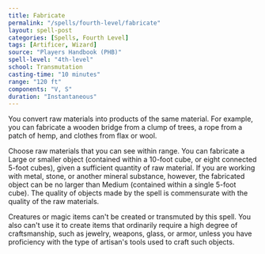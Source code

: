 ```yaml
---
title: Fabricate
permalink: "/spells/fourth-level/fabricate"
layout: spell-post
categories: [Spells, Fourth Level]
tags: [Artificer, Wizard]
source: "Players Handbook (PHB)"
spell-level: "4th-level"
school: Transmutation
casting-time: "10 minutes"
range: "120 ft"
components: "V, S"
duration: "Instantaneous"
---
```


You convert raw materials into products of the same material. For example, you can fabricate a wooden bridge from a clump of trees, a rope from a patch of hemp, and clothes from flax or wool.

Choose raw materials that you can see within range. You can fabricate a Large or smaller object (contained within a 10-foot cube, or eight connected 5-foot cubes), given a sufficient quantity of raw material. If you are working with metal, stone, or another mineral substance, however, the fabricated object can be no larger than Medium (contained within a single 5-foot cube). The quality of objects made by the spell is commensurate with the quality of the raw materials.

Creatures or magic items can't be created or transmuted by this spell. You also can't use it to create items that ordinarily require a high degree of craftsmanship, such as jewelry, weapons, glass, or armor, unless you have proficiency with the type of artisan's tools used to craft such objects.
